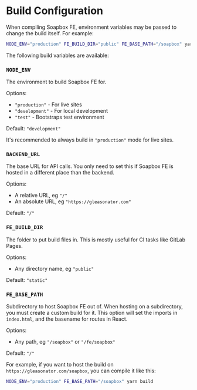 # Build Configuration

When compiling Soapbox FE, environment variables may be passed to change the build itself.
For example:

```sh
NODE_ENV="production" FE_BUILD_DIR="public" FE_BASE_PATH="/soapbox" yarn build
```

The following build variables are available:

### `NODE_ENV`

The environment to build Soapbox FE for.

Options:

- `"production"` - For live sites
- `"development"` - For local development
- `"test"` - Bootstraps test environment

Default: `"development"`

It's recommended to always build in `"production"` mode for live sites.

### `BACKEND_URL`

The base URL for API calls.
You only need to set this if Soapbox FE is hosted in a different place than the backend.

Options:

- A relative URL, eg `"/"`
- An absolute URL, eg `"https://gleasonator.com"`

Default: `"/"`

### `FE_BUILD_DIR`

The folder to put build files in. This is mostly useful for CI tasks like GitLab Pages.

Options:

- Any directory name, eg `"public"`

Default: `"static"`

### `FE_BASE_PATH`

Subdirectory to host Soapbox FE out of.
When hosting on a subdirectory, you must create a custom build for it.
This option will set the imports in `index.html`, and the basename for routes in React.

Options:

- Any path, eg `"/soapbox"` or `"/fe/soapbox"`

Default: `"/"`

For example, if you want to host the build on `https://gleasonator.com/soapbox`, you can compile it like this:

```sh
NODE_ENV="production" FE_BASE_PATH="/soapbox" yarn build
```
